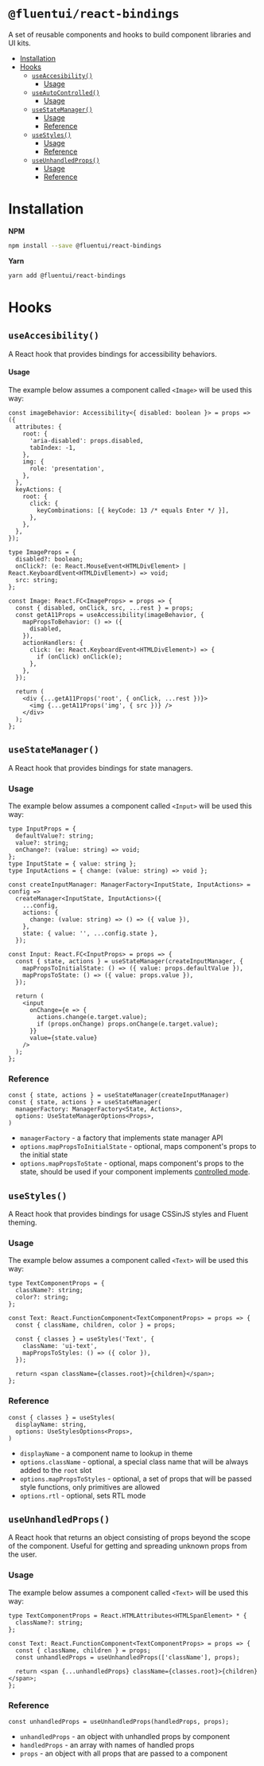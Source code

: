 # `@fluentui/react-bindings`

A set of reusable components and hooks to build component libraries and UI kits.

<!-- START doctoc generated TOC please keep comment here to allow auto update -->
<!-- DON'T EDIT THIS SECTION, INSTEAD RE-RUN doctoc TO UPDATE -->

- [Installation](#installation)
- [Hooks](#hooks)
  - [`useAccesibility()`](#useaccesibility)
    - [Usage](#usage)
  - [`useAutoControlled()`](#useautocontrolled)
    - [Usage](#usage-1)
  - [`useStateManager()`](#usestatemanager)
    - [Usage](#usage-2)
    - [Reference](#reference)
  - [`useStyles()`](#usestyles)
    - [Usage](#usage-3)
    - [Reference](#reference-1)
  - [`useUnhandledProps()`](#useunhandledprops)
    - [Usage](#usage-4)
    - [Reference](#reference-2)

<!-- END doctoc generated TOC please keep comment here to allow auto update -->

# Installation

**NPM**

```bash
npm install --save @fluentui/react-bindings
```

**Yarn**

```bash
yarn add @fluentui/react-bindings
```

# Hooks

## `useAccesibility()`

A React hook that provides bindings for accessibility behaviors.

#### Usage

The example below assumes a component called `<Image>` will be used this way:

```tsx
const imageBehavior: Accessibility<{ disabled: boolean }> = props => ({
  attributes: {
    root: {
      'aria-disabled': props.disabled,
      tabIndex: -1,
    },
    img: {
      role: 'presentation',
    },
  },
  keyActions: {
    root: {
      click: {
        keyCombinations: [{ keyCode: 13 /* equals Enter */ }],
      },
    },
  },
});

type ImageProps = {
  disabled?: boolean;
  onClick?: (e: React.MouseEvent<HTMLDivElement> | React.KeyboardEvent<HTMLDivElement>) => void;
  src: string;
};

const Image: React.FC<ImageProps> = props => {
  const { disabled, onClick, src, ...rest } = props;
  const getA11Props = useAccessibility(imageBehavior, {
    mapPropsToBehavior: () => ({
      disabled,
    }),
    actionHandlers: {
      click: (e: React.KeyboardEvent<HTMLDivElement>) => {
        if (onClick) onClick(e);
      },
    },
  });

  return (
    <div {...getA11Props('root', { onClick, ...rest })}>
      <img {...getA11Props('img', { src })} />
    </div>
  );
};
```

## `useStateManager()`

A React hook that provides bindings for state managers.

### Usage

The example below assumes a component called `<Input>` will be used this way:

```tsx
type InputProps = {
  defaultValue?: string;
  value?: string;
  onChange?: (value: string) => void;
};
type InputState = { value: string };
type InputActions = { change: (value: string) => void };

const createInputManager: ManagerFactory<InputState, InputActions> = config =>
  createManager<InputState, InputActions>({
    ...config,
    actions: {
      change: (value: string) => () => ({ value }),
    },
    state: { value: '', ...config.state },
  });

const Input: React.FC<InputProps> = props => {
  const { state, actions } = useStateManager(createInputManager, {
    mapPropsToInitialState: () => ({ value: props.defaultValue }),
    mapPropsToState: () => ({ value: props.value }),
  });

  return (
    <input
      onChange={e => {
        actions.change(e.target.value);
        if (props.onChange) props.onChange(e.target.value);
      }}
      value={state.value}
    />
  );
};
```

### Reference

```tsx
const { state, actions } = useStateManager(createInputManager)
const { state, actions } = useStateManager(
  managerFactory: ManagerFactory<State, Actions>,
  options: UseStateManagerOptions<Props>,
)
```

- `managerFactory` - a factory that implements state manager API
- `options.mapPropsToInitialState` - optional, maps component's props to the initial state
- `options.mapPropsToState` - optional, maps component's props to the state, should be used if your component implements [controlled mode](https://reactjs.org/docs/uncontrolled-components.html).

## `useStyles()`

A React hook that provides bindings for usage CSSinJS styles and Fluent theming.

### Usage

The example below assumes a component called `<Text>` will be used this way:

```tsx
type TextComponentProps = {
  className?: string;
  color?: string;
};

const Text: React.FunctionComponent<TextComponentProps> = props => {
  const { className, children, color } = props;

  const { classes } = useStyles('Text', {
    className: 'ui-text',
    mapPropsToStyles: () => ({ color }),
  });

  return <span className={classes.root}>{children}</span>;
};
```

### Reference

```tsx
const { classes } = useStyles(
  displayName: string,
  options: UseStylesOptions<Props>,
)
```

- `displayName` - a component name to lookup in theme
- `options.className` - optional, a special class name that will be always added to the `root` slot
- `options.mapPropsToStyles` - optional, a set of props that will be passed style functions, only primitives are allowed
- `options.rtl` - optional, sets RTL mode

## `useUnhandledProps()`

A React hook that returns an object consisting of props beyond the scope of the component. Useful for getting and spreading unknown props from the user.

### Usage

The example below assumes a component called `<Text>` will be used this way:

```tsx
type TextComponentProps = React.HTMLAttributes<HTMLSpanElement> * {
  className?: string;
};

const Text: React.FunctionComponent<TextComponentProps> = props => {
  const { className, children } = props;
  const unhandledProps = useUnhandledProps(['className'], props);

  return <span {...unhandledProps} className={classes.root}>{children}</span>;
};
```

### Reference

```tsx
const unhandledProps = useUnhandledProps(handledProps, props);
```

- `unhandledProps` - an object with unhandled props by component
- `handledProps` - an array with names of handled props
- `props` - an object with all props that are passed to a component
